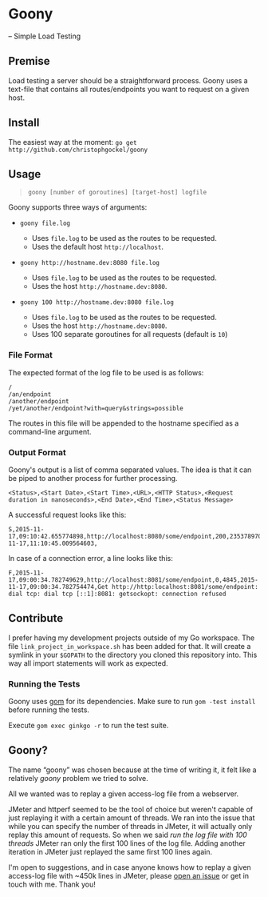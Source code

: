 # Goony

&ndash; Simple Load Testing


## Premise

Load testing a server should be a straightforward process.
Goony uses a text-file that contains all routes/endpoints you want to request on a given host.


## Install

The easiest way at the moment: `go get http://github.com/christophgockel/goony`


## Usage

> `goony [number of goroutines] [target-host] logfile`

Goony supports three ways of arguments:

- `goony file.log`
  - Uses `file.log` to be used as the routes to be requested.
  - Uses the default host `http://localhost`.

- `goony http://hostname.dev:8080 file.log`
  - Uses `file.log` to be used as the routes to be requested.
  - Uses the host `http://hostname.dev:8080`.

- `goony 100 http://hostname.dev:8080 file.log`
  - Uses `file.log` to be used as the routes to be requested.
  - Uses the host `http://hostname.dev:8080`.
  - Uses 100 separate goroutines for all requests (default is `10`)


### File Format

The expected format of the log file to be used is as follows:

```
/
/an/endpoint
/another/endpoint
/yet/another/endpoint?with=query&strings=possible
```

The routes in this file will be appended to the hostname specified as a command-line argument.


### Output Format

Goony's output is a list of comma separated values.
The idea is that it can be piped to another process for further processing.

```
<Status>,<Start Date>,<Start Time>,<URL>,<HTTP Status>,<Request duration in nanoseconds>,<End Date>,<End Time>,<Status Message>
```

A successful request looks like this:

```
S,2015-11-17,09:10:42.655774898,http://localhost:8080/some/endpoint,200,2353789705,2015-11-17,11:10:45.009564603,
```

In case of a connection error, a line looks like this:

```
F,2015-11-17,09:00:34.782749629,http://localhost:8081/some/endpoint,0,4845,2015-11-17,09:00:34.782754474,Get http://http:localhost:8081/some/endpoint: dial tcp: dial tcp [::1]:8081: getsockopt: connection refused
```


## Contribute

I prefer having my development projects outside of my Go workspace.
The file `link_project_in_workspace.sh` has been added for that.
It will create a symlink in your `$GOPATH` to the directory you cloned this repository into.
This way all import statements will work as expected.

### Running the Tests

Goony uses [gom](https://github.com/mattn/gom) for its dependencies.
Make sure to run `gom -test install` before running the tests.

Execute `gom exec ginkgo -r` to run the test suite.


## Goony?

The name &ldquo;goony&rdquo; was chosen because at the time of writing it, it felt like a relatively _goony_ problem we tried to solve.

All we wanted was to replay a given access-log file from a webserver.

JMeter and httperf seemed to be the tool of choice but weren't capable of just replaying it with a certain amount of threads.
We ran into the issue that while you can specify the number of threads in JMeter, it will actually only replay this amount of requests.
So when we said _run the log file with 100 threads_ JMeter ran only the first 100 lines of the log file.
Adding another iteration in JMeter just replayed the same first 100 lines again.

I'm open to suggestions, and in case anyone knows how to replay a given access-log file with ~450k lines in JMeter, please [open an issue](https://github.com/christophgockel/goony/issues) or get in touch with me. Thank you!
